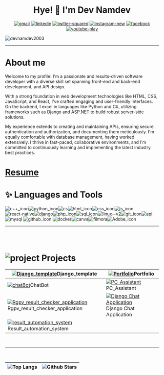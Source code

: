 <h1 align="center">Hye! 👋 I'm Dev Namdev</h1>

<p align="center">
<a href="mailto:devnamdevcse@gmail.com@gmail.com" target="_blank"><img src="https://img.icons8.com/nolan/48/gmail.png" alt="gmail"/></a>
<a href="https://www.linkedin.com/in/dev-namdev-275536226/" target="_blank"><img src="https://img.icons8.com/nolan/48/linkedin.png" alt="linkedin"/></a>
<a href="https://mobile.twitter.com/DevNamd12905361" target="_blank"><img src="https://img.icons8.com/nolan/48/twitter-squared.png" alt="twitter-squared"/></a>
<a href="https://www.instagram.com/dev_namdev813/" target="_blank"><img  src="https://img.icons8.com/nolan/48/instagram-new.png" alt="instagram-new"/></a>
<a href="https://www.facebook.com/dev.namdev813/" target="_blank"><img src="https://img.icons8.com/nolan/48/facebook.png" alt="facebook"/></a> 
<a href="https://www.youtube.com/@devnamdev6513/" target="_blank"><img  src="https://img.icons8.com/nolan/48/youtube-play.png" alt="youtube-play"/></a> 

<p align="left"> <img src="https://komarev.com/ghpvc/?username=devnamdev2003&label=Profile%20views&color=B833FF&style=flat" alt="devnamdev2003" /> </p>

---

# About me
Welcome to my profile! I'm a passionate and results-driven software developer with a diverse skill set spanning front-end and back-end development, and API design. 

With a strong foundation in web development technologies like HTML, CSS, JavaScript, and React, I've crafted engaging and user-friendly interfaces. On the backend, I excel in languages like Python and C#, utilizing frameworks such as Django and ASP.NET to build robust server-side solutions. 

My experience extends to creating and maintaining APIs, ensuring secure authentication and authorization, and documenting them meticulously. I'm equally comfortable with database management, having worked extensively. I thrive in fast-paced, collaborative environments, and I'm committed to continuously learning and implementing the latest industry best practices.

# [Resume](https://media.licdn.com/dms/image/D4D2DAQEGFsxgismGVw/profile-treasury-image-shrink_1280_1280/0/1696269067249?e=1696874400&v=beta&t=YBJmRyEvYwIgjyIeYbeazapeANqSfieId5ndEVNOYM4)





# ✨ Languages and Tools

<img src="https://img.icons8.com/nolan/48/c-plus-plus.png" alt="c++_icon"><img src="https://img.icons8.com/nolan/48/python.png" alt="python_icon"><img src="https://img.icons8.com/nolan/48/cs.png" alt="cs"><img src="https://img.icons8.com/nolan/48/html.png" alt="html_icon"><img src="https://img.icons8.com/nolan/48/css-filetype.png" alt="css_icon"><img src="https://img.icons8.com/nolan/48/js.png" alt="js_icon"><img src="https://img.icons8.com/nolan/nolan/48/react-native.png" alt="react-native"/><img src="https://img.icons8.com/nolan/48/1A6DFF/C822FF/django.png" alt="django"/><img src="https://img.icons8.com/nolan/48/php.png" alt="php_icon"><img src="https://img.icons8.com/nolan/48/sql.png" alt="sql_icon"><img src="https://img.icons8.com/nolan/48/linux--v2.png" alt="linux--v2"><img src="https://img.icons8.com/nolan/48/git.png" alt="git_icon"><img src="https://img.icons8.com/nolan/48/api.png" alt="api"><img src="https://img.icons8.com/nolan/48/mysql.png" alt="mysql">  <img src="https://img.icons8.com/nolan/48/github.png" alt="github_icon">  <img src="https://img.icons8.com/nolan/48/docker.png" alt="docker"><img src="https://img.icons8.com/nolan/48/canva.png" alt="canva"><img src="https://img.icons8.com/nolan/48/filmora.png" alt="filmora"><img src="https://img.icons8.com/nolan/48/adobe-premiere-pro.png" alt="Adobe_icon"> 

---
<br/>
<br/>


#  <img src="https://img.icons8.com/nolan/30/project.png" alt="project"/> Projects

| [![Django_template](https://repository-images.githubusercontent.com/573283010/ca9fc15e-99d1-4b8d-aaf4-682082b68adc)](https://github.com/devnamdev2003/Django_template)Django_template                                                 | [![Portfolio](https://repository-images.githubusercontent.com/530482326/1cf35764-afce-4e9d-89da-07ae5d551ae1)](https://github.com/devnamdev2003/devnamdev2003.github.io)Portfolio |
| ------------------------------------------------------------------------------------------------------------------------------------------------------------------------------------------------------------------------------------- | --------------------------------------------------------------------------------------------------------------------------------------------------------------------------------- |
| [![chatBot](https://repository-images.githubusercontent.com/622439976/e76f220b-f8f4-4dd0-b706-5e61a456df0b)](https://github.com/devnamdev2003/chatBot)ChatBot                                                                         | [![PC_Assistant](https://repository-images.githubusercontent.com/567682485/a6952057-6722-49ac-bcca-515749642a01)](https://github.com/devnamdev2003/PC_Assistant)PC_Assistant      |
| [![Rgpv_result_checker_application](https://repository-images.githubusercontent.com/622539801/29a04933-716a-47b2-8e1c-1162d58bc5be)](https://github.com/devnamdev2003/Rgpv_result_checker_application)Rgpv_result_checker_application | [![Django Chat Application](https://filesstatic.netlify.app/Chatapp/img/share.jpeg)](https://github.com/devnamdev2003/django-chat-app)Django Chat Application                     |
| [![result_automation_system](https://repository-images.githubusercontent.com/563862608/d4e2dce6-d806-4522-a1f2-3f3d8c17ecfb)](https://github.com/devnamdev2003/result_automation_system)Result_automation_system                      |                                                                                                                                                                                   |


</br>

---

</br>


| ![Top Langs](https://github-readme-stats.vercel.app/api/top-langs/?username=devnamdev2003&theme=radical&langs_count=10&title_color=0891b2&text_color=ffffff&icon_color=0891b) | ![Github Stars](https://github-readme-stats.vercel.app/api?username=devnamdev2003&show_icons=true&locale=en&count_private=true&hide_rank=false&custom_title=My%20GitHub%20Stats&disable_animations=true&theme=tokyonight) |
| ----------------------------------------------------------------------------------------------------------------------------------------------------------------------------- | ------------------------------------------------------------------------------------------------------------------------------------------------------------------------------------------------------------------------- |
